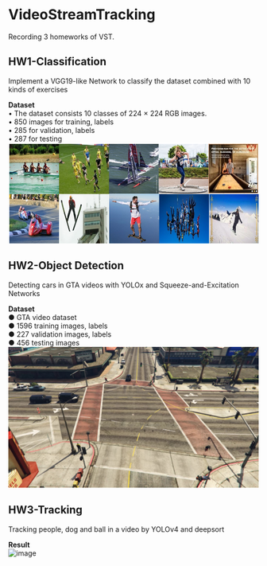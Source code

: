 # VideoStreamTracking
Recording 3 homeworks of VST.
## HW1-Classification  
Implement a VGG19-like Network to classify the dataset combined with 10 kinds of exercises

**Dataset**  
• The dataset consists 10 classes of 224 × 224 RGB images.  
• 850 images for training, labels  
• 285 for validation, labels  
• 287 for testing  
![image](https://github.com/Kun-Yao/VideoStreamTracking/blob/main/HW1_311551170/dataset.png)

## HW2-Object Detection  
Detecting cars in GTA videos with YOLOx and Squeeze-and-Excitation Networks

**Dataset**  
● GTA video dataset  
● 1596 training images, labels  
● 227 validation images, labels  
● 456 testing images  
![image](https://github.com/Kun-Yao/VideoStreamTracking/blob/main/HW2_311551170/1001.jpg)

## HW3-Tracking  
Tracking people, dog and ball in a video by YOLOv4 and deepsort

**Result**  
![image](https://github.com/Kun-Yao/Video_Stream_Tracking/blob/main/HW3_311551170/video.gif)
